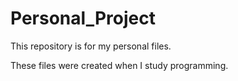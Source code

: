 # Personal_Project

This repository is for my personal files.

These files were created when I study programming. 
